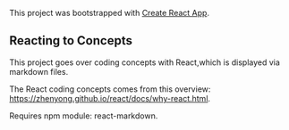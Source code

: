 This project was bootstrapped with [Create React App](https://github.com/facebook/create-react-app).

## Reacting to Concepts

This project goes over coding concepts with React,which is displayed via markdown files.

The React coding concepts comes from this overview: https://zhenyong.github.io/react/docs/why-react.html.

Requires npm module: react-markdown.